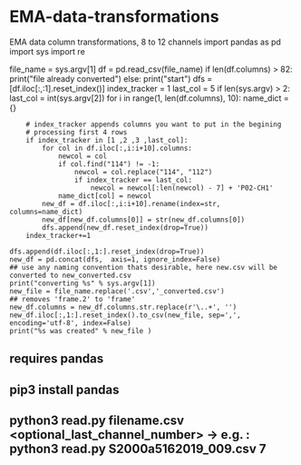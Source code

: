 # EMA-data-transformations
EMA data column transformations, 8 to 12 channels
import pandas as pd
import sys
import re

file_name = sys.argv[1]
df = pd.read_csv(file_name)
if len(df.columns) > 82:
    print("file already converted")
else:
    print("start")
    dfs = [df.iloc[:,:1].reset_index()]
    index_tracker = 1
    last_col = 5
    if len(sys.argv) > 2:
        last_col = int(sys.argv[2])
    for i in range(1, len(df.columns), 10):
        name_dict = {}

        # index_tracker appends columns you want to put in the begining
        # processing first 4 rows
        if index_tracker in [1 ,2 ,3 ,last_col]:
            for col in df.iloc[:,i:i+10].columns:
                newcol = col
                if col.find("114") != -1:
                    newcol = col.replace("114", "112")
                    if index_tracker == last_col:
                        newcol = newcol[:len(newcol) - 7] + 'P02-CH1'
                name_dict[col] = newcol
            new_df = df.iloc[:,i:i+10].rename(index=str, columns=name_dict)
            new_df[new_df.columns[0]] = str(new_df.columns[0])
            dfs.append(new_df.reset_index(drop=True))
        index_tracker+=1

    dfs.append(df.iloc[:,1:].reset_index(drop=True))
    new_df = pd.concat(dfs,  axis=1, ignore_index=False)
    ## use any naming convention thats desirable, here new.csv will be converted to new_converted.csv
    print("converting %s" % sys.argv[1])
    new_file = file_name.replace('.csv','_converted.csv')
    ## removes 'frame.2' to 'frame'
    new_df.columns = new_df.columns.str.replace(r'\..+', '')
    new_df.iloc[:,1:].reset_index().to_csv(new_file, sep=',', encoding='utf-8', index=False)
    print("%s was created" % new_file )

## requires pandas
## pip3 install pandas
## python3 read.py filename.csv <optional_last_channel_number> -> e.g. :    python3 read.py S2000a5162019_009.csv 7 
